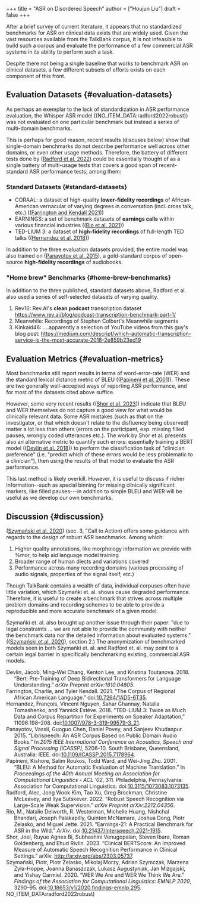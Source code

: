 +++
title = "ASR on Disordered Speech"
author = ["Houjun Liu"]
draft = false
+++

After a brief survey of current literature, it appears that no standardized benchmarks for ASR on clinical data exists that are widely used. Given the vast resources available from the TalkBank corpus, it is not infeasible to build such a corpus and evaluate the performance of a few commercial ASR systems in its ability to perform such a task.

Despite there not being a single baseline that works to benchmark ASR on clinical datasets, a few different subsets of efforts exists on each component of this front.


## Evaluation Datasets {#evaluation-datasets}

As perhaps an exemplar to the lack of standardization in ASR performance evaluation, the Whisper ASR model ((NO_ITEM_DATA:radford2022robust)) was not evaluated on one particular benchmark but instead a series of multi-domain benchmarks.

This is perhaps for good reason, recent results (discuses below) show that single-domain benchmarks do not describe performance well across other domains, or even other usage methods. Therefore, the battery of different tests done by (<a href="#citeproc_bib_item_6">Radford et al. 2022</a>) could be essentially thought of as a single battery of multi-usage tests that covers a good span of recent-standard ASR performance tests; among them:


### Standard Datasets {#standard-datasets}

-   CORAAL: a dataset of high-quality **lower-fidelity recordings** of African-American vernacular of varying degrees in conversation (incl. cross talk, etc.) ((<a href="#citeproc_bib_item_2">Farrington and Kendall 2021</a>))
-   EARNINGS: a set of benchmark datasets of **earnings calls** within various financial industries ((<a href="#citeproc_bib_item_7">Rio et al. 2021</a>))
-   TED-LIUM 3: a dataset of **high-fidelity recordings** of full-length TED talks ((<a href="#citeproc_bib_item_3">Hernandez et al. 2018</a>))

In addition to the three evaluation datasets provided, the entire model was also trained on (<a href="#citeproc_bib_item_4">Panayotov et al. 2015</a>), a gold-standard corpus of open-source **high-fidelity recordings** of audiobooks.


### "Home brew" Benchmarks {#home-brew-benchmarks}

In addition to the three published, standard datasets above, Radford et al. also used a series of self-selected datasets of varying quality.

1.  Rev16: Rev.AI's **clean podcast** transcription dataset <https://www.rev.ai/blog/podcast-transcription-benchmark-part-1/>
2.  Meanwhile: Recordings of Stephen Colbert's Meanwhile segments
3.  Kinkaid46: ....apparently a selection of YouTube videos from this guy's blog post: <https://medium.com/descript/which-automatic-transcription-service-is-the-most-accurate-2018-2e859b23ed19>


## Evaluation Metrics {#evaluation-metrics}

Most benchmarks still report results in terms of word-error-rate (WER) and the standard lexical distance metric of BLEU ((<a href="#citeproc_bib_item_5">Papineni et al. 2001</a>)). These are two generally well-accepted ways of reporting ASR performance, and for most of the datasets cited above suffice.

However, some very recent results ((<a href="#citeproc_bib_item_8">Shor et al. 2023</a>)) indicate that BLEU and WER themselves do not capture a good view for what would be clinically relevant data. Some ASR mistakes (such as that on the investigator, or that which doesn't relate to the disfluency being observed) matter a lot less than others (errors on the participant, esp. missing filled pauses, wrongly coded utterances etc.). The work by Shor et al. presents also an alternative metric to quantify such errors: essentially training a BERT model ((<a href="#citeproc_bib_item_1">Devlin et al. 2018</a>)) to perform the classification task of "clinician preference" (i.e. "predict which of these errors would be less problematic to a clinician"), then using the results of that model to evaluate the ASR performance.

This last method is likely overkill. However, it is useful to discuss if richer information--such as special binning for missing clinically significant markers, like filled pauses---in addition to simple BLEU and WER will be useful as we develop our own benchmarks.


## Discussion {#discussion}

(<a href="#citeproc_bib_item_9">Szymański et al. 2020</a>) (sec. 3, "Call to Action) offers some guidance with regards to the design of robust ASR benchmarks. Among which:

1.  Higher quality annotations, like morphology information we provide with %mor, to help aid language model training
2.  Broader range of human diects and variations covered
3.  Performance across many recording domains (various processing of audio signals, properties of the signal itself, etc.)

Though TalkBank contains a wealth of data, individual corpuses often have little variation, which Szymańki et. al. shows cause degraded performance. Therefore, it is useful to create a benchmark that strives across multiple problem domains and recording schemes to be able to provide a reproducible and more accurate benchmark of a given model.

Szymańki et. al. also brought up another issue through their paper: "due to legal constraints ... we are not able to provide the community with neither the benchmark data nor the detailed information about evaluated systems." ((<a href="#citeproc_bib_item_9">Szymański et al. 2020</a>), section 2.) The anonymization of benchmarked models seen in both Szymańki et. al. and Radford et. al. may point to a certain legal barrier in specifically benchmarking existing, commercial ASR models.



<style>.csl-entry{text-indent: -1.5em; margin-left: 1.5em;}</style><div class="csl-bib-body">
  <div class="csl-entry"><a id="citeproc_bib_item_1"></a>Devlin, Jacob, Ming-Wei Chang, Kenton Lee, and Kristina Toutanova. 2018. “Bert: Pre-Training of Deep Bidirectional Transformers for Language Understanding.” <i>arXiv Preprint arXiv:1810.04805</i>.</div>
  <div class="csl-entry"><a id="citeproc_bib_item_2"></a>Farrington, Charlie, and Tyler Kendall. 2021. “The Corpus of Regional African American Language.” doi:<a href="https://doi.org/10.7264/1AD5-6T35">10.7264/1AD5-6T35</a>.</div>
  <div class="csl-entry"><a id="citeproc_bib_item_3"></a>Hernandez, François, Vincent Nguyen, Sahar Ghannay, Natalia Tomashenko, and Yannick Estève. 2018. “TED-LIUM 3: Twice as Much Data and Corpus Repartition for Experiments on Speaker Adaptation,” 11096:198–208. doi:<a href="https://doi.org/10.1007/978-3-319-99579-3_21">10.1007/978-3-319-99579-3_21</a>.</div>
  <div class="csl-entry"><a id="citeproc_bib_item_4"></a>Panayotov, Vassil, Guoguo Chen, Daniel Povey, and Sanjeev Khudanpur. 2015. “Librispeech: An ASR Corpus Based on Public Domain Audio Books.” In <i>2015 IEEE International Conference on Acoustics, Speech and Signal Processing (ICASSP)</i>, 5206–10. South Brisbane, Queensland, Australia: IEEE. doi:<a href="https://doi.org/10.1109/ICASSP.2015.7178964">10.1109/ICASSP.2015.7178964</a>.</div>
  <div class="csl-entry"><a id="citeproc_bib_item_5"></a>Papineni, Kishore, Salim Roukos, Todd Ward, and Wei-Jing Zhu. 2001. “BLEU: A Method for Automatic Evaluation of Machine Translation.” In <i>Proceedings of the 40th Annual Meeting on Association for Computational Linguistics - ACL ’02</i>, 311. Philadelphia, Pennsylvania: Association for Computational Linguistics. doi:<a href="https://doi.org/10.3115/1073083.1073135">10.3115/1073083.1073135</a>.</div>
  <div class="csl-entry"><a id="citeproc_bib_item_6"></a>Radford, Alec, Jong Wook Kim, Tao Xu, Greg Brockman, Christine McLeavey, and Ilya Sutskever. 2022. “Robust Speech Recognition via Large-Scale Weak Supervision.” <i>arXiv Preprint arXiv:2212.04356</i>.</div>
  <div class="csl-entry"><a id="citeproc_bib_item_7"></a>Rio, M., Natalie Delworth, R. Westerman, Michelle Huang, Nishchal Bhandari, Joseph Palakapilly, Quinten McNamara, Joshua Dong, Piotr Żelasko, and Miguel Jette. 2021. “Earnings-21: A Practical Benchmark for ASR in the Wild.” <i>ArXiv</i>. doi:<a href="https://doi.org/10.21437/Interspeech.2021-1915">10.21437/Interspeech.2021-1915</a>.</div>
  <div class="csl-entry"><a id="citeproc_bib_item_8"></a>Shor, Joel, Ruyue Agnes Bi, Subhashini Venugopalan, Steven Ibara, Roman Goldenberg, and Ehud Rivlin. 2023. “Clinical BERTScore: An Improved Measure of Automatic Speech Recognition Performance in Clinical Settings.” arXiv. <a href="http://arxiv.org/abs/2303.05737">http://arxiv.org/abs/2303.05737</a>.</div>
  <div class="csl-entry"><a id="citeproc_bib_item_9"></a>Szymański, Piotr, Piotr Żelasko, Mikolaj Morzy, Adrian Szymczak, Marzena Żyła-Hoppe, Joanna Banaszczak, Lukasz Augustyniak, Jan Mizgajski, and Yishay Carmiel. 2020. “WER We Are and WER We Think We Are.” <i>Findings of the Association for Computational Linguistics: EMNLP 2020</i>, 3290–95. doi:<a href="https://doi.org/10.18653/v1/2020.findings-emnlp.295">10.18653/v1/2020.findings-emnlp.295</a>.</div>
  <div class="csl-entry">NO_ITEM_DATA:radford2022robust)</div>
</div>
